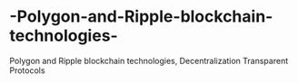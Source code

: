 # -Polygon-and-Ripple-blockchain-technologies-
 Polygon and Ripple blockchain technologies, Decentralization Transparent Protocols
